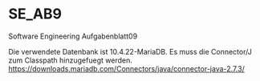 # SE_AB9
Software Engineering Aufgabenblatt09

Die verwendete Datenbank ist 10.4.22-MariaDB.
Es muss die Connector/J zum Classpath hinzugefuegt werden.
https://downloads.mariadb.com/Connectors/java/connector-java-2.7.3/
